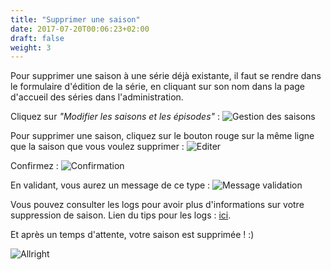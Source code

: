 ```yaml
---
title: "Supprimer une saison"
date: 2017-07-20T00:06:23+02:00
draft: false
weight: 3
---
```


Pour supprimer une saison à une série déjà existante, il faut se rendre dans le formulaire d'édition de la série, en cliquant sur son nom dans la page d'accueil des séries dans l'administration. 

Cliquez sur _"Modifier les saisons et les épisodes"_ :
![Gestion des saisons](https://i.imgur.com/nVroiPq.png) 

Pour supprimer une saison, cliquez sur le bouton rouge sur la même ligne que la saison que vous voulez supprimer : 
![Editer](https://i.imgur.com/SYBBA9v.png)

Confirmez :
![Confirmation](https://i.imgur.com/L9XpTzY.png)

En validant, vous aurez un message de ce type : 
![Message validation](https://i.imgur.com/Ip3XS7M.png)

Vous pouvez consulter les logs pour avoir plus d'informations sur votre suppression de saison. Lien du tips pour les logs : [ici](/tips/logs).

Et après un temps d'attente, votre saison est supprimée ! :)

![Allright](https://media.giphy.com/media/xT9DPMhuCEPa7POpAA/giphy.gif)